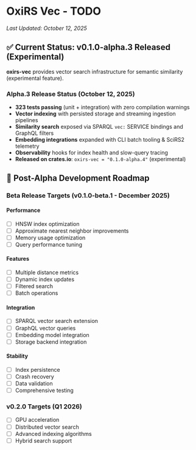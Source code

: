 # OxiRS Vec - TODO

*Last Updated: October 12, 2025*

## ✅ Current Status: v0.1.0-alpha.3 Released (Experimental)

**oxirs-vec** provides vector search infrastructure for semantic similarity (experimental feature).

### Alpha.3 Release Status (October 12, 2025)
- **323 tests passing** (unit + integration) with zero compilation warnings
- **Vector indexing** with persisted storage and streaming ingestion pipelines
- **Similarity search** exposed via SPARQL `vec:` SERVICE bindings and GraphQL filters
- **Embedding integrations** expanded with CLI batch tooling & SciRS2 telemetry
- **Observability** hooks for index health and slow-query tracing
- **Released on crates.io**: `oxirs-vec = "0.1.0-alpha.4"` (experimental)

## 🎯 Post-Alpha Development Roadmap

### Beta Release Targets (v0.1.0-beta.1 - December 2025)

#### Performance
- [ ] HNSW index optimization
- [ ] Approximate nearest neighbor improvements
- [ ] Memory usage optimization
- [ ] Query performance tuning

#### Features
- [ ] Multiple distance metrics
- [ ] Dynamic index updates
- [ ] Filtered search
- [ ] Batch operations

#### Integration
- [ ] SPARQL vector search extension
- [ ] GraphQL vector queries
- [ ] Embedding model integration
- [ ] Storage backend integration

#### Stability
- [ ] Index persistence
- [ ] Crash recovery
- [ ] Data validation
- [ ] Comprehensive testing

### v0.2.0 Targets (Q1 2026)
- [ ] GPU acceleration
- [ ] Distributed vector search
- [ ] Advanced indexing algorithms
- [ ] Hybrid search support